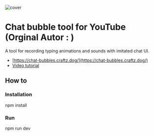 ![cover](./cover.jpg)

Chat bubble tool for YouTube (Orginal Autor : )
============================

A tool for recording typing animations and sounds with imitated chat UI.

- [https://chat-bubbles.craftz.dog/](https://chat-bubbles.craftz.dog/)
- [Video tutorial](https://youtu.be/zu_vqAWHy_E)

## How to

### Installation
npm install

### Run
npm run dev